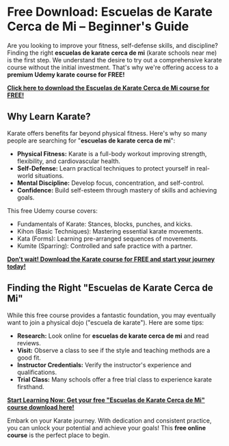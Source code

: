 # Free Download: Escuelas de Karate Cerca de Mi – Beginner's Guide

Are you looking to improve your fitness, self-defense skills, and discipline? Finding the right **escuelas de karate cerca de mi** (karate schools near me) is the first step. We understand the desire to try out a comprehensive karate course without the initial investment. That's why we're offering access to a **premium Udemy karate course for FREE!**

[**Click here to download the Escuelas de Karate Cerca de Mi course for FREE!**](https://udemywork.com/escuelas-de-karate-cerca-de-mi)

## Why Learn Karate?

Karate offers benefits far beyond physical fitness. Here's why so many people are searching for "**escuelas de karate cerca de mi**":

*   **Physical Fitness:** Karate is a full-body workout improving strength, flexibility, and cardiovascular health.
*   **Self-Defense:** Learn practical techniques to protect yourself in real-world situations.
*   **Mental Discipline:** Develop focus, concentration, and self-control.
*   **Confidence:** Build self-esteem through mastery of skills and achieving goals.

This free Udemy course covers:

*   Fundamentals of Karate: Stances, blocks, punches, and kicks.
*   Kihon (Basic Techniques): Mastering essential karate movements.
*   Kata (Forms): Learning pre-arranged sequences of movements.
*   Kumite (Sparring): Controlled and safe practice with a partner.

[**Don't wait! Download the Karate course for FREE and start your journey today!**](https://udemywork.com/escuelas-de-karate-cerca-de-mi)

## Finding the Right "Escuelas de Karate Cerca de Mi"

While this free course provides a fantastic foundation, you may eventually want to join a physical dojo ("escuela de karate"). Here are some tips:

*   **Research:** Look online for **escuelas de karate cerca de mi** and read reviews.
*   **Visit:** Observe a class to see if the style and teaching methods are a good fit.
*   **Instructor Credentials:** Verify the instructor's experience and qualifications.
*   **Trial Class:** Many schools offer a free trial class to experience karate firsthand.

[**Start Learning Now: Get your free "Escuelas de Karate Cerca de Mi" course download here!**](https://udemywork.com/escuelas-de-karate-cerca-de-mi)

Embark on your Karate journey. With dedication and consistent practice, you can unlock your potential and achieve your goals! This **free online course** is the perfect place to begin.
